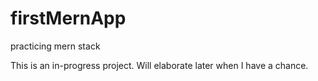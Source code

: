 # firstMernApp
practicing mern stack

This is an in-progress project.  Will elaborate later when I have a chance.
